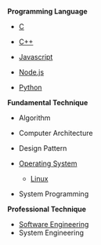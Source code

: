 **Programming Language**

* [C](c/c.md)


* [C++](cpp/cpp.md)


* [Javascript](javascript/javascript.md) 


* [Node.js](nodejs/nodejs.md)


* [Python](python/python.md)

**Fundamental Technique**

* Algorithm


* Computer Architecture


* Design Pattern

* [Operating System](os/os.md)
  * [Linux](linux/linux.md)

* System Programming

**Professional Technique**

- [Software Engineering](swe/swe.md)
- System Engineering
